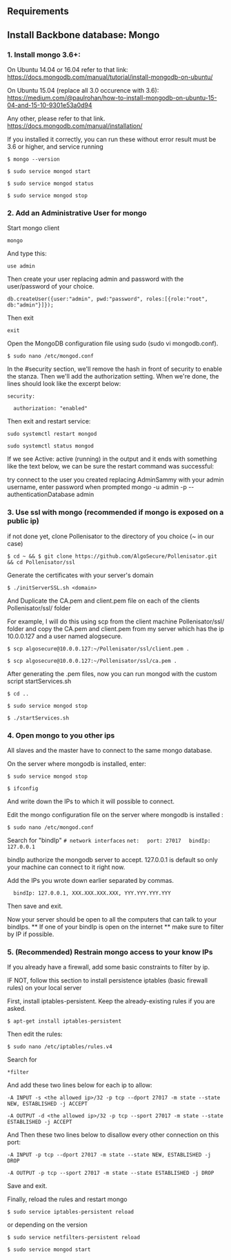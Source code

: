 
## Requirements ##

## Install Backbone database: Mongo


### 1. Install mongo 3.6+: 
On Ubuntu 14.04 or 16.04 refer to that link: https://docs.mongodb.com/manual/tutorial/install-mongodb-on-ubuntu/

On Ubuntu 15.04 (replace all 3.0 occurence with 3.6): https://medium.com/@paulrohan/how-to-install-mongodb-on-ubuntu-15-04-and-15-10-9301e53a0d94

Any other, please refer to that link. https://docs.mongodb.com/manual/installation/ 

If you installed it correctly, you can run these without error result must be 3.6 or higher, and service running

`$ mongo --version`

`$ sudo service mongod start`

`$ sudo service mongod status`

`$ sudo service mongod stop`

###  2. Add an Administrative User for mongo
Start mongo client

`mongo`

And type this:

`use admin`

Then create your user replacing admin and password with the user/password of your choice.

`db.createUser({user:"admin", pwd:"password", roles:[{role:"root", db:"admin"}]});`

Then exit

`exit`


Open the MongoDB configuration file using sudo (sudo vi mongodb.conf).

`$ sudo nano /etc/mongod.conf`

In the #security section, we'll remove the hash in front of security to enable the stanza. Then we'll add the authorization setting. When we're done, the lines should look like the excerpt below:

`security:`

`  authorization: "enabled"`

Then exit and restart service:

`sudo systemctl restart mongod`

`sudo systemctl status mongod`

If we see Active: active (running) in the output and it ends with something like the text below, we can be sure the restart command was successful:

try connect to the user you created replacing AdminSammy with your admin username, enter password when prompted
mongo -u admin -p --authenticationDatabase admin


### 3. Use ssl with mongo (recommended if mongo is exposed on a public ip) 

 if not done yet, clone Pollenisator to the directory of you choice (~ in our case)

`$ cd ~ && $ git clone https://github.com/AlgoSecure/Pollenisator.git && cd Pollenisator/ssl`

Generate the certificates with your server's domain

`$ ./initServerSSL.sh <domain>`

And Duplicate the CA.pem and client.pem file on each of the clients Pollenisator/ssl/ folder

For example, I will do this using scp from the client machine Pollenisator/ssl/ folder and copy the CA.pem and client.pem from my server which has the ip 10.0.0.127 and a user named alogsecure.

`$ scp algosecure@10.0.0.127:~/Pollenisator/ssl/client.pem .`

`$ scp algosecure@10.0.0.127:~/Pollenisator/ssl/ca.pem .`

After generating the .pem files, now you can run mongod with the custom script startServices.sh

`$ cd ..`

`$ sudo service mongod stop`

`$ ./startServices.sh`


### 4. Open mongo to you other ips

All slaves and the master have to connect to the same mongo database.

On the server where mongodb is installed, enter:

`$ sudo service mongod stop`

`$ ifconfig`

And write down the IPs to which it will possible to connect.

Edit the mongo configuration file on the server where mongodb is installed :

`$ sudo nano /etc/mongod.conf`

Search for "bindIp"
`# network interfaces`
`net:`
`  port: 27017`
`  bindIp: 127.0.0.1`

bindIp authorize the mongodb server to accept.  127.0.0.1 is default so only your machine can connect to it right now.

Add the IPs you wrote down earlier separated by commas.

`  bindIp: 127.0.0.1, XXX.XXX.XXX.XXX, YYY.YYY.YYY.YYY`

Then save and exit.

Now your server should be open to all the computers that can talk to your bindIps.
** If one of your bindIp is open on the internet ** make sure to filter by IP if possible. 


### 5. (Recommended) Restrain mongo access to your know IPs

If you already have a firewall, add some basic constraints to filter by ip. 

IF NOT, follow this section to install persistence iptables (basic firewall rules) on your local server

First, install iptables-persistent. Keep the already-existing rules if you are asked.

`$ apt-get install iptables-persistent`

Then edit the rules:

`$ sudo nano /etc/iptables/rules.v4`

Search for

`*filter`

And add these two lines below for each ip to allow:

`-A INPUT -s <the allowed ip>/32 -p tcp --dport 27017 -m state --state NEW, ESTABLISHED -j ACCEPT`

`-A OUTPUT -d <the allowed ip>/32 -p tcp --sport 27017 -m state --state ESTABLISHED -j ACCEPT`

And Then these two lines below to disallow every other connection on this port:

`-A INPUT -p tcp --dport 27017 -m state --state NEW, ESTABLISHED -j DROP`

`-A OUTPUT -p tcp --sport 27017 -m state --state ESTABLISHED -j DROP`

Save and exit.

Finally, reload the rules and restart mongo

`$ sudo service iptables-persistent reload`

or depending on the version

`$ sudo service netfilters-persistent reload`


`$ sudo service mongod start`